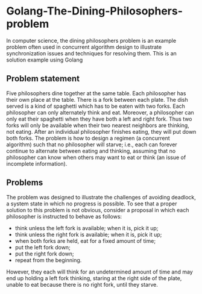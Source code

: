 # Golang-The-Dining-Philosophers-problem
In computer science, the dining philosophers problem is an example problem often used in concurrent algorithm design to illustrate synchronization issues and techniques for resolving them. This is an solution example using Golang

## Problem statement
Five philosophers dine together at the same table. Each philosopher has their own place at the table. There is a fork between each plate. The dish served is a kind of spaghetti which has to be eaten with two forks. Each philosopher can only alternately think and eat. Moreover, a philosopher can only eat their spaghetti when they have both a left and right fork. Thus two forks will only be available when their two nearest neighbors are thinking, not eating. After an individual philosopher finishes eating, they will put down both forks. The problem is how to design a regimen (a concurrent algorithm) such that no philosopher will starve; i.e., each can forever continue to alternate between eating and thinking, assuming that no philosopher can know when others may want to eat or think (an issue of incomplete information).

## Problems
The problem was designed to illustrate the challenges of avoiding deadlock, a system state in which no progress is possible. To see that a proper solution to this problem is not obvious, consider a proposal in which each philosopher is instructed to behave as follows:

- think unless the left fork is available; when it is, pick it up;
- think unless the right fork is available; when it is, pick it up;
- when both forks are held, eat for a fixed amount of time;
- put the left fork down;
- put the right fork down;
- repeat from the beginning.

However, they each will think for an undetermined amount of time and may end up holding a left fork thinking, staring at the right side of the plate, unable to eat because there is no right fork, until they starve.

